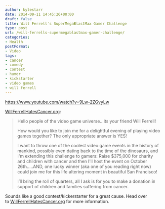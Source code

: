 ```yaml
---
author: kylestarr
date: 2014-09-11 14:45:26+00:00
draft: false
title: Will Ferrell's SuperMegaBlastMax Gamer Challenge
type: post
url: /will-ferrells-supermegablastmax-gamer-challenge/
categories:
- Health
postFormat:
- Video
tags:
- cancer
- comedy
- contest
- humor
- kickstarter
- video games
- will ferrell
---
```


https://www.youtube.com/watch?v=9Lw-2ZGvyLw

[WillFerrellHatesCancer.org](https://www.indiegogo.com/projects/will-ferrell-s-supermegablastmax-gamer-challenge):


<blockquote>Hello people of the video game universe...its your friend Will Ferrell!

How would you like to join me for a delightful evening of playing video games together? The only appropriate answer is YES!

I want to throw one of the coolest video game events in the history of mankind, possibly even dating back to the time of the dinosaurs, and I'm extending this challenge to gamers: Raise $375,000 for charity and children with cancer and then I'll host the event on October 26th.....AND, one lucky winner (aka one of you reading right now) could join me for this life altering moment in beautiful San Francisco!

I’ll bring the roll of quarters, all I ask is for you to make a donation in support of children and families suffering from cancer.</blockquote>


Sounds like a good contest/kickerstarter for a great cause. Head over to [WillFerrellHatesCancer.org](https://www.indiegogo.com/projects/will-ferrell-s-supermegablastmax-gamer-challenge) for more information.
